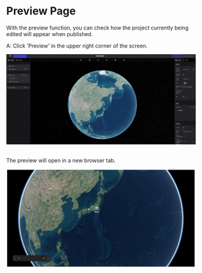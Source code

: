 # Preview Page
With the preview function, you can check how the project currently being edited will appear when published.

A: Click 'Preview' in the upper right corner of the screen.

![6 85.png](Preview%20Page%2002523931122c4cf0aa1d061ab8dd26c6/6_85.png)
<br>
<br>

The preview will open in a new browser tab.

![sef.png](Preview%20Page%2002523931122c4cf0aa1d061ab8dd26c6/sef.png)
    
